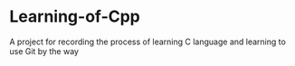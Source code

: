 # Learning-of-Cpp
A project for recording the process of learning C language and learning to use Git by the way
